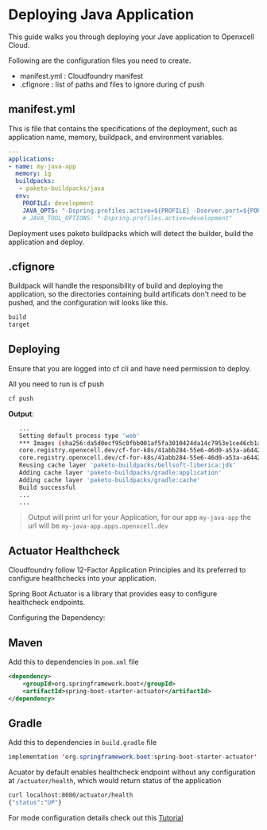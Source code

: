 # Deploying Java Application 

This guide walks you through deploying your Jave application to Openxcell Cloud.

Following are the configuration files you need to create.

- manifest.yml : Cloudfoundry manifest
- .cfignore : list of paths and files to ignore during cf push


## manifest.yml

This is file that contains the specifications of the deployment, such as application name, memory, buildpack, and environment variables.

```yaml
---
applications:
- name: my-java-app
  memory: 1g
  buildpacks:
   - paketo-buildpacks/java
  env:
    PROFILE: development
    JAVA_OPTS: "-Dspring.profiles.active=${PROFILE} -Dserver.port=${PORT}"
    # JAVA_TOOL_OPTIONS: "-Dspring.profiles.active=development"
```

Deployment uses paketo buildpacks which will detect the builder, build the application and deploy.

## .cfignore

Buildpack will handle the responsibility of build and deploying the application, so the directories containing build artificats don't need to be pushed, and the configuration will looks like this.

```txt
build
target
```

## Deploying

Ensure that you are logged into cf cli and have need permission to deploy.

All you need to run is cf push

```bash
cf push
```

**Output**: 

```bash
   ...
   Setting default process type 'web'
   *** Images (sha256:da5d0ecf95c0fbb001af5fa3010424da14c7953e1ce46cb1a530eefa02abd9ab):
   core.registry.openxcell.dev/cf-for-k8s/41abb284-55e6-46d0-a53a-a64420b28f94
   core.registry.openxcell.dev/cf-for-k8s/41abb284-55e6-46d0-a53a-a64420b28f94:b11.20210601.184539
   Reusing cache layer 'paketo-buildpacks/bellsoft-liberica:jdk'
   Adding cache layer 'paketo-buildpacks/gradle:application'
   Adding cache layer 'paketo-buildpacks/gradle:cache'
   Build successful
   ...
   ...

```

> Output will print url for your Application, for our app `my-java-app` the url will be `my-java-app.apps.openxcell.dev`


## Actuator Healthcheck

Cloudfoundry follow 12-Factor Application Principles and its preferred to configure healthchecks into your application.

Spring Boot Actuator is a library that provides easy to configure healthcheck endpoints. 

Configuring the Dependency:

<!-- tabs:start -->

## **Maven**

Add this to dependencies in `pom.xml` file

```xml
<dependency>
    <groupId>org.springframework.boot</groupId>
    <artifactId>spring-boot-starter-actuator</artifactId>
</dependency>
```

## **Gradle**

Add this to dependencies in `build.gradle` file

```java
implementation 'org.springframework.boot:spring-boot-starter-actuator'
```
<!-- tabs:end -->

Acuator by default enables healthcheck endpoint without any configuration at `/actuator/health`, which would return status of the application

```bash
curl localhost:8080/actuator/health
{"status":"UP"}
```

For mode configuration details check out this [Tutorial](https://www.baeldung.com/spring-boot-actuators)